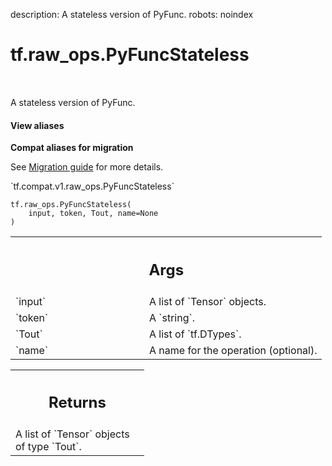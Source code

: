 description: A stateless version of PyFunc.
robots: noindex

# tf.raw_ops.PyFuncStateless

<!-- Insert buttons and diff -->

<table class="tfo-notebook-buttons tfo-api nocontent" align="left">

</table>



A stateless version of PyFunc.

<section class="expandable">
  <h4 class="showalways">View aliases</h4>
  <p>
<b>Compat aliases for migration</b>
<p>See
<a href="https://www.tensorflow.org/guide/migrate">Migration guide</a> for
more details.</p>
<p>`tf.compat.v1.raw_ops.PyFuncStateless`</p>
</p>
</section>

<pre class="devsite-click-to-copy prettyprint lang-py tfo-signature-link">
<code>tf.raw_ops.PyFuncStateless(
    input, token, Tout, name=None
)
</code></pre>



<!-- Placeholder for "Used in" -->


<!-- Tabular view -->
 <table class="responsive fixed orange">
<colgroup><col width="214px"><col></colgroup>
<tr><th colspan="2"><h2 class="add-link">Args</h2></th></tr>

<tr>
<td>
`input`
</td>
<td>
A list of `Tensor` objects.
</td>
</tr><tr>
<td>
`token`
</td>
<td>
A `string`.
</td>
</tr><tr>
<td>
`Tout`
</td>
<td>
A list of `tf.DTypes`.
</td>
</tr><tr>
<td>
`name`
</td>
<td>
A name for the operation (optional).
</td>
</tr>
</table>



<!-- Tabular view -->
 <table class="responsive fixed orange">
<colgroup><col width="214px"><col></colgroup>
<tr><th colspan="2"><h2 class="add-link">Returns</h2></th></tr>
<tr class="alt">
<td colspan="2">
A list of `Tensor` objects of type `Tout`.
</td>
</tr>

</table>

